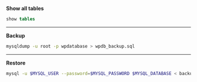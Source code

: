 **Show all tables**

```sql
show tables
```

---

**Backup**

```bash
mysqldump -u root -p wpdatabase > wpdb_backup.sql
```

---

**Restore**

```bash
mysql -u $MYSQL_USER --password=$MYSQL_PASSWORD $MYSQL_DATABASE < backups/mysql_backup.sql
```
